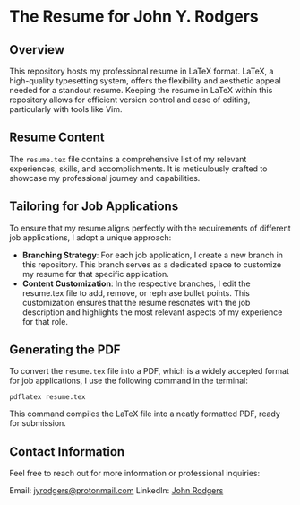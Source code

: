 # The Resume for John Y. Rodgers

## Overview

This repository hosts my professional resume in LaTeX format.
LaTeX, a high-quality typesetting system, offers the flexibility and aesthetic appeal needed for a standout resume.
Keeping the resume in LaTeX within this repository allows for efficient version control and ease of editing, particularly with tools like Vim.

## Resume Content

The `resume.tex` file contains a comprehensive list of my relevant experiences, skills, and accomplishments.
It is meticulously crafted to showcase my professional journey and capabilities.

## Tailoring for Job Applications

To ensure that my resume aligns perfectly with the requirements of different job applications, I adopt a unique approach:

- **Branching Strategy**: For each job application, I create a new branch in this repository.
This branch serves as a dedicated space to customize my resume for that specific application.
- **Content Customization**: In the respective branches, I edit the resume.tex file to add, remove, or rephrase bullet points.
This customization ensures that the resume resonates with the job description and highlights the most relevant aspects of my experience for that role.

## Generating the PDF

To convert the `resume.tex` file into a PDF, which is a widely accepted format for job applications, I use the following command in the terminal:

```
pdflatex resume.tex
```

This command compiles the LaTeX file into a neatly formatted PDF, ready for submission.

## Contact Information

Feel free to reach out for more information or professional inquiries:

Email: jyrodgers@protonmail.com
LinkedIn: [John Rodgers](https://www.linkedin.com/in/jyrodgers/)

